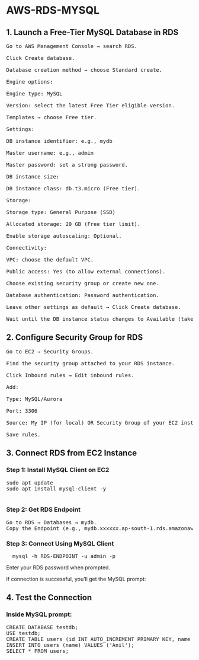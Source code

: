 # AWS-RDS-MYSQL

## 1. Launch a Free-Tier MySQL Database in RDS

<pre>
Go to AWS Management Console → search RDS.

Click Create database.

Database creation method → choose Standard create.

Engine options:

Engine type: MySQL

Version: select the latest Free Tier eligible version.

Templates → choose Free tier.

Settings:

DB instance identifier: e.g., mydb

Master username: e.g., admin

Master password: set a strong password.

DB instance size:

DB instance class: db.t3.micro (Free tier).

Storage:

Storage type: General Purpose (SSD)

Allocated storage: 20 GB (Free tier limit).

Enable storage autoscaling: Optional.

Connectivity:

VPC: choose the default VPC.

Public access: Yes (to allow external connections).

Choose existing security group or create new one.

Database authentication: Password authentication.

Leave other settings as default → Click Create database.

Wait until the DB instance status changes to Available (takes ~5–10 minutes).
</pre>
## 2. Configure Security Group for RDS

<pre>
Go to EC2 → Security Groups.

Find the security group attached to your RDS instance.

Click Inbound rules → Edit inbound rules.

Add:

Type: MySQL/Aurora

Port: 3306

Source: My IP (for local) OR Security Group of your EC2 instance (for EC2 connection).

Save rules.
</pre>
## 3. Connect RDS from EC2 Instance
### Step 1: Install MySQL Client on EC2
<pre>
sudo apt update
sudo apt install mysql-client -y

</pre>
### Step 2: Get RDS Endpoint
<pre>
Go to RDS → Databases → mydb.
Copy the Endpoint (e.g., mydb.xxxxxx.ap-south-1.rds.amazonaws.com) and note the port (3306).
</pre>
### Step 3: Connect Using MySQL Client
<pre>
  mysql -h RDS-ENDPOINT -u admin -p
</pre>
<p>Enter your RDS password when prompted.</p>
<p>If connection is successful, you’ll get the MySQL prompt:</p>

## 4. Test the Connection
### Inside MySQL prompt:
<pre>
CREATE DATABASE testdb;
USE testdb;
CREATE TABLE users (id INT AUTO_INCREMENT PRIMARY KEY, name VARCHAR(50));
INSERT INTO users (name) VALUES ('Anil');
SELECT * FROM users;

</pre>
